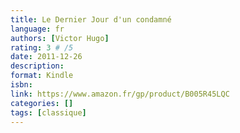 ```yaml
---
title: Le Dernier Jour d'un condamné
language: fr
authors: [Victor Hugo]
rating: 3 # /5
date: 2011-12-26
description: 
format: Kindle
isbn:
link: https://www.amazon.fr/gp/product/B005R45LQC
categories: []
tags: [classique]
---
```

